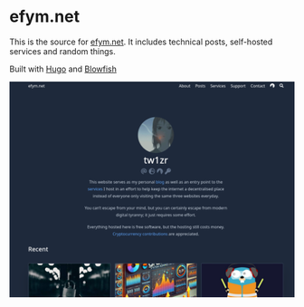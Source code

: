 # efym.net

This is the source for [efym.net](https://efym.net).
It includes technical posts, self-hosted services and random things.

Built with [Hugo](https://gohugo.io) and [Blowfish](https://themes.gohugo.io/themes/blowfish/)

![site](site.jpg)
